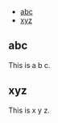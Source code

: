 <!-- toc -->
- [abc](#abc)
- [xyz](#xyz)
<!-- tocstop -->

## abc
This is a b c.

## xyz
This is x y z.
